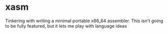 # xasm
Tinkering with writing a minimal portable x86_64 assembler. 
This isn't going to be fully featured, but it lets me play with language ideas
